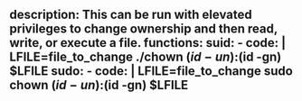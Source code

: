 description: This can be run with elevated privileges to change ownership and then read, write, or execute a file.
functions:
  suid:
    - code: |
        LFILE=file_to_change
        ./chown $(id -un):$(id -gn) $LFILE
  sudo:
    - code: |
        LFILE=file_to_change
        sudo chown $(id -un):$(id -gn) $LFILE
---

